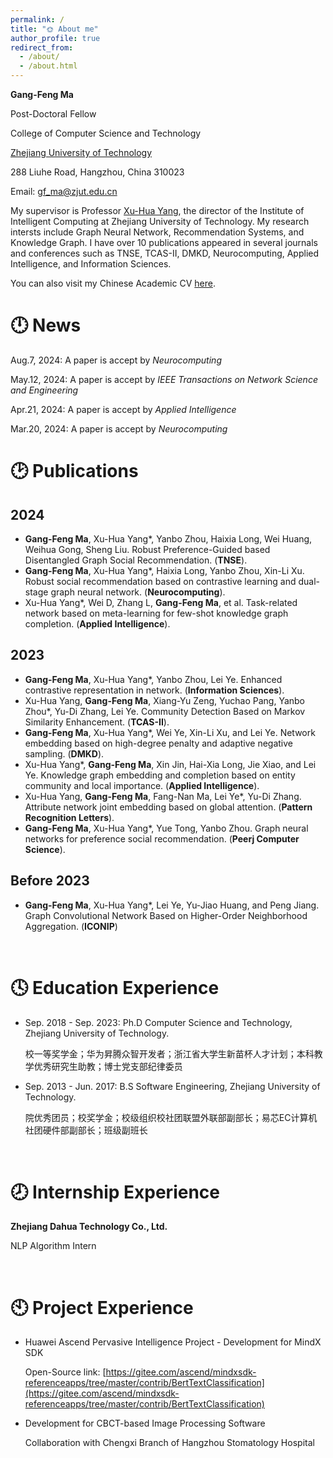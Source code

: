 ```yaml
---
permalink: /
title: "🌞 About me"
author_profile: true
redirect_from: 
  - /about/
  - /about.html
---
```

**Gang-Feng Ma**

Post-Doctoral Fellow 

College of Computer Science and Technology

[Zhejiang University of Technology](https://www.zjut.edu.cn)

288 Liuhe Road, Hangzhou, China 310023

Email: [gf_ma@zjut.edu.cn](mailto:gf_ma@zjut.edu.cn) 

My supervisor is Professor [Xu-Hua Yang](https://homepage.zjut.edu.cn/yxh2/), the director of the Institute of Intelligent Computing at Zhejiang University of Technology. My research intersts include Graph Neural Network, Recommendation Systems, and Knowledge Graph. I have over 10 publications appeared in several journals and conferences such as TNSE, TCAS-II, DMKD, Neurocomputing, Applied Intelligence, and Information Sciences.

You can also visit my Chinese Academic CV [here](https://homepage.zjut.edu.cn/mgf/).


🕛 News
======
Aug.7, 2024: A paper is accept by _Neurocomputing_

May.12, 2024: A paper is accept by _IEEE Transactions on Network Science and Engineering_

Apr.21, 2024: A paper is accept by _Applied Intelligence_

Mar.20, 2024: A paper is accept by _Neurocomputing_


🕑 Publications
======

2024
------
* **Gang-Feng Ma**, Xu-Hua Yang*, Yanbo Zhou, Haixia Long, Wei Huang, Weihua Gong, Sheng Liu. Robust Preference-Guided based Disentangled Graph Social Recommendation. (**TNSE**).
* **Gang-Feng Ma**, Xu-Hua Yang*, Haixia Long, Yanbo Zhou, Xin-Li Xu. Robust social recommendation based on contrastive learning and dual-stage graph neural network. (**Neurocomputing**).
* Xu-Hua Yang*, Wei D, Zhang L, **Gang-Feng Ma**, et al. Task-related network based on meta-learning for few-shot knowledge graph completion. (**Applied Intelligence**).

2023
------
* **Gang-Feng Ma**, Xu-Hua Yang*, Yanbo Zhou, Lei Ye. Enhanced contrastive representation in network. (**Information Sciences**).
* Xu-Hua Yang, **Gang-Feng Ma**, Xiang-Yu Zeng, Yuchao Pang, Yanbo Zhou*, Yu-Di Zhang, Lei Ye. Community Detection Based on Markov Similarity Enhancement. (**TCAS-II**).
* **Gang-Feng Ma**, Xu-Hua Yang*, Wei Ye, Xin-Li Xu, and Lei Ye. Network embedding based on high-degree penalty and adaptive negative sampling. (**DMKD**).
* Xu-Hua Yang*, **Gang-Feng Ma**, Xin Jin, Hai-Xia Long, Jie Xiao, and Lei Ye. Knowledge graph embedding and completion based on entity community and local importance. (**Applied Intelligence**).
* Xu-Hua Yang, **Gang-Feng Ma**, Fang-Nan Ma, Lei Ye*, Yu-Di Zhang. Attribute network joint embedding based on global attention. (**Pattern Recognition Letters**).
* **Gang-Feng Ma**, Xu-Hua Yang*, Yue Tong, Yanbo Zhou. Graph neural networks for preference social recommendation. (**Peerj Computer Science**).

Before 2023
------
* **Gang-Feng Ma**, Xu-Hua Yang*, Lei Ye, Yu-Jiao Huang, and Peng Jiang. Graph Convolutional Network Based on Higher-Order Neighborhood Aggregation. (**ICONIP**)

<br />

🕓 Education Experience
======
* Sep. 2018 - Sep. 2023: Ph.D Computer Science and Technology, Zhejiang University of Technology.

  校一等奖学金；华为昇腾众智开发者；浙江省大学生新苗杯人才计划；本科教学优秀研究生助教；博士党支部纪律委员
* Sep. 2013 - Jun. 2017: B.S Software Engineering, Zhejiang University of Technology.

  院优秀团员；校奖学金；校级组织校社团联盟外联部副部长；易芯EC计算机社团硬件部副部长；班级副班长 

<br />

🕗 Internship Experience
======
**Zhejiang Dahua Technology Co., Ltd.**

NLP Algorithm Intern

<br />

🕙 Project Experience
======
* Huawei Ascend Pervasive Intelligence Project - Development for MindX SDK

  Open-Source link: [https://gitee.com/ascend/mindxsdk-referenceapps/tree/master/contrib/BertTextClassification](https://gitee.com/ascend/mindxsdk-referenceapps/tree/master/contrib/BertTextClassification)

* Development for CBCT-based Image Processing Software

  Collaboration with Chengxi Branch of Hangzhou Stomatology Hospital

